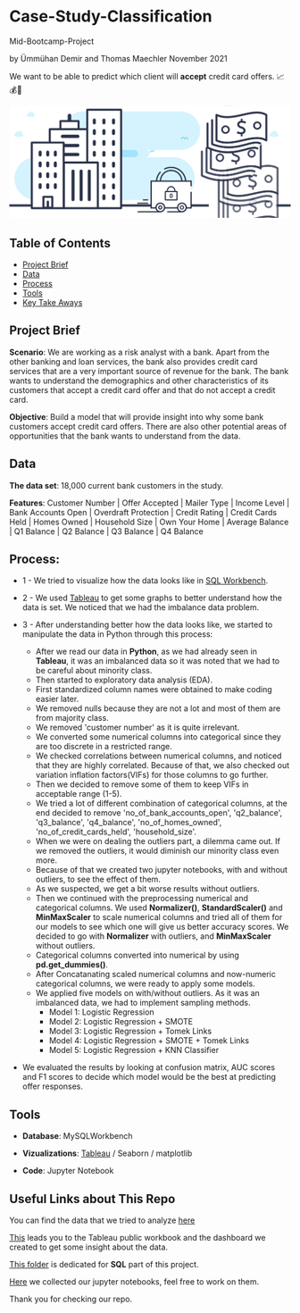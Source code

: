 # Case-Study-Classification

Mid-Bootcamp-Project

by Ümmühan Demir and Thomas Maechler November 2021

We want to be able to predict which client will **accept** credit card offers. 📈💰💸

![Picture](images/banking-project.jpeg)





## Table of Contents


- [Project Brief](https://github.com/thomasmaechler/Case-Study-Classification#Project-Brief)
- [Data](https://github.com/thomasmaechler/Case-Study-Classification#Data)
- [Process](https://github.com/thomasmaechler/Case-Study-Classification#Process)
- [Tools](https://github.com/thomasmaechler/Case-Study-Classification#Tools)
- [Key Take Aways](https://github.com/thomasmaechler/Case-Study-Classification#Key-Take-Aways)



## Project Brief


**Scenario**: We are working as a risk analyst with a bank. Apart from the other banking and loan services, the bank also provides credit card services that are a very important source of revenue for the bank. The bank wants to understand the demographics and other characteristics of its customers that accept a credit card offer and that do not accept a credit card.


**Objective**: Build a model that will provide insight into why some bank customers accept credit card offers. There are also other potential areas of opportunities that the bank wants to understand from the data.



## Data 


**The data set**: 18,000 current bank customers in the study. 

**Features**: Customer Number | Offer Accepted | Mailer Type | Income Level | Bank Accounts Open | Overdraft Protection | Credit Rating  | Credit Cards Held | Homes Owned | Household Size | Own Your Home | Average Balance | Q1 Balance | Q2 Balance | Q3 Balance | Q4 Balance



## Process: 


- 1 - We tried to visualize how the data looks like in [SQL Workbench](https://github.com/thomasmaechler/Case-Study-Classification/blob/main/SQL/mid_bootcamp_project.sql).

- 2 - We used [Tableau](https://public.tableau.com/app/profile/thomas.maechler/viz/Case-Study-Classification_16369900928240/Dashboard1) to get some graphs to better understand how the data is set. We noticed that we had the imbalance data problem.

- 3 - After understanding better how the data looks like, we started to manipulate the data in Python through this process: 

  - After we read our data in **Python**, as we had already seen in **Tableau**, it was an imbalanced data so it was noted that we had to be careful about minority class.
  - Then started to exploratory data analysis (EDA). 
  - First standardized column names were obtained to make coding easier later.
  - We removed nulls because they are not a lot and most of them are from majority class.
  - We removed 'customer number' as it is quite irrelevant. 
  - We converted some numerical columns into categorical since they are too discrete in a restricted range.
  - We checked correlations between numerical columns, and noticed that they are highly correlated. Because of that, we also checked out variation inflation factors(VIFs) for those columns to go further. 
  - Then we decided to remove some of them to keep VIFs in acceptable range (1-5).
  - We tried a lot of different combination of categorical columns, at the end decided to remove 'no_of_bank_accounts_open', 'q2_balance',  'q3_balance', 'q4_balance', 'no_of_homes_owned', 'no_of_credit_cards_held', 'household_size'.
  - When we were on dealing the outliers part, a dilemma came out. If we removed the outliers, it would diminish our minority class even more. 
  - Because of that we created two jupyter notebooks, with and without outliers, to see the effect of them.
  - As we suspected, we get a bit worse results without outliers.
  - Then we continued with the preprocessing numerical and categorical columns. We used **Normalizer()**, **StandardScaler()** and **MinMaxScaler** to scale numerical columns and tried all of them for our models to see which one will give us better accuracy scores. We decided to go with **Normalizer** with outliers, and **MinMaxScaler** without outliers.
  - Categorical columns converted into numerical by using **pd.get_dummies()**. 
  - After Concatanating scaled numerical columns and now-numeric categorical columns, we were ready to apply some models.
  - We applied five models on with/without outliers. As it was an imbalanced data, we had to implement sampling methods.
    * Model 1: Logistic Regression
    * Model 2: Logistic Regression + SMOTE
    * Model 3: Logistic Regression + Tomek Links
    * Model 4: Logistic Regression + SMOTE + Tomek Links 
    * Model 5: Logistic Regression + KNN Classifier
 - We evaluated the results by looking at confusion matrix, AUC scores and F1 scores to decide which model would be the best at predicting offer responses.

  
  
  
## Tools 


- **Database**: MySQLWorkbench 

- **Vizualizations**: [Tableau](https://public.tableau.com/authoring/Case-Study-Classification_16369900928240/Dashboard1#1) / Seaborn / matplotlib

- **Code**: Jupyter Notebook



## Useful Links about This Repo

You can find the data that we tried to analyze [here](https://github.com/thomasmaechler/Case-Study-Classification/tree/main/Data%20Sources)

[This](https://public.tableau.com/app/profile/thomas.maechler/viz/Case-Study-Classification_16369900928240/Dashboard1) leads you to the Tableau public workbook and the dashboard we created to get some insight about the data.

[This folder](https://github.com/thomasmaechler/Case-Study-Classification/tree/main/SQL) is dedicated for **SQL** part of this project.

[Here](https://github.com/thomasmaechler/Case-Study-Classification/tree/main/Jupyter%20Notebooks) we collected our jupyter notebooks, feel free to work on them.

Thank you for checking our repo.
